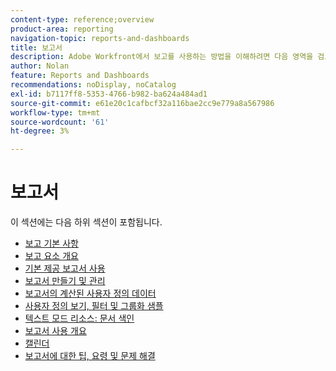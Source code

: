 ```yaml
---
content-type: reference;overview
product-area: reporting
navigation-topic: reports-and-dashboards
title: 보고서
description: Adobe Workfront에서 보고를 사용하는 방법을 이해하려면 다음 영역을 검토하십시오.
author: Nolan
feature: Reports and Dashboards
recommendations: noDisplay, noCatalog
exl-id: b7117ff8-5353-4766-b982-ba624a484ad1
source-git-commit: e61e20c1cafbcf32a116bae2cc9e779a8a567986
workflow-type: tm+mt
source-wordcount: '61'
ht-degree: 3%

---
```


# 보고서

이 섹션에는 다음 하위 섹션이 포함됩니다.

* [보고 기본 사항](../../reports-and-dashboards/reports/reporting/reporting-basics.md)
* [보고 요소 개요](../../reports-and-dashboards/reports/reporting-elements/reporting-elements-overview.md)
* [기본 제공 보고서 사용](../../reports-and-dashboards/reports/using-built-in-reports/use-built-in-reports.md)
* [보고서 만들기 및 관리](../../reports-and-dashboards/reports/creating-and-managing-reports/create-manage-reports.md)
* [보고서의 계산된 사용자 정의 데이터](../../reports-and-dashboards/reports/calc-cstm-data-reports/calculated-custom-data-reports.md)
* [사용자 정의 보기, 필터 및 그룹화 샘플](../../reports-and-dashboards/reports/custom-view-filter-grouping-samples/custom-view-filter-grouping-samples.md)
* [텍스트 모드 리소스: 문서 색인](../../reports-and-dashboards/reports/text-mode/text-mode-resources.md)
* [보고서 사용 개요](../../reports-and-dashboards/reports/report-usage/report-usage-overview.md)
* [캘린더](../../reports-and-dashboards/reports/calendars/calendars.md)
* [보고서에 대한 팁, 요령 및 문제 해결](../../reports-and-dashboards/reports/tips-tricks-and-troubleshooting/tips-troubleshooting-reports.md)

<!--outdated: For in-depth training on reports, see  [Basic Report Creation Program for the new Workfront experience](https://one.workfront.com/s/basic-report-creation-program).-->
